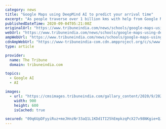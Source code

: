 ```yaml
---
category: news
title: "Google Maps using DeepMind AI to predict your arrival time"
excerpt: "As people traverse over 1 billion kms with help from Google Maps in more than 220 countries, the company is using artificial intelligence (AI) machine learning (ML) models to predict whether the traffic along your route is heavy or light,"
publishedDateTime: 2020-09-04T05:21:00Z
originalUrl: "https://www.tribuneindia.com/news/schools/google-maps-using-deepmind-ai-to-predict-your-arrival-time-136247"
webUrl: "https://www.tribuneindia.com/news/schools/google-maps-using-deepmind-ai-to-predict-your-arrival-time-136247"
ampWebUrl: "https://www.tribuneindia.com/news/schools/google-maps-using-deepmind-ai-to-predict-your-arrival-time-136247"
cdnAmpWebUrl: "https://www-tribuneindia-com.cdn.ampproject.org/c/s/www.tribuneindia.com/news/schools/google-maps-using-deepmind-ai-to-predict-your-arrival-time-136247"
type: article

provider:
  name: The Tribune
  domain: tribuneindia.com

topics:
  - Google AI
  - AI

images:
  - url: "https://cmsimages.tribuneindia.com/gallary_content/2020/9/2020_9$largeimg_1012661407.jpg"
    width: 900
    height: 600
    isCached: true

secured: "09q6UpDFyyiRuz+meJHnzNr33aQ1L1KDd1TI25hEmpkzqPcX27v98NKgie+QJhQySLCLm255UzbKeXQNLVmy4do1KGau3JeKWaeYSqnoT61902NRnzNhXKxz/Ya4StCoc2k8APq31Aj2W0gwJXgZ96WAEIlS5zNPx18acIKFV5XaKbAT0Ato/E+YNtEZKckTo0MuQ5Z24R4FEcu4TArX7NHwZI0FcP+ne57EBuWAnLrnC02GM6sOWftTtzfjRBbi6W4C7ShytONnaobXkA/wTeY5QXJZteB1R+dWgY8+hoqxFo02ASyaLbO4Y+okT2p9yudOp80kJjJMKpHGn8Zel8Yx4DDcPG5aErDMY6GLpOQ=;mUugppUi601OIiD2eOziwA=="
---
```


